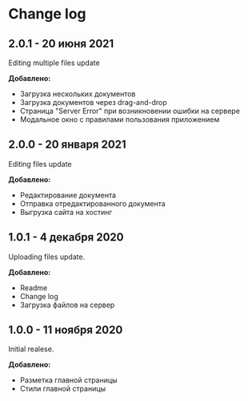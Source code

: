 # Change log

## 2.0.1 - 20 июня 2021

Editing multiple files update

**Добавлено:**
- Загрузка нескольких документов
- Загрузка документов через drag-and-drop
- Страница "Server Error" при возникновении ошибки на сервере 
- Модальное окно с правилами пользования приложением  

## 2.0.0 - 20 января 2021

Editing files update

**Добавлено:**
- Редактирование документа
- Отправка отредактированного документа
- Выгрузка сайта на хостинг 

## 1.0.1 - 4 декабря 2020

Uploading files update.

**Добавлено:**
- Readme
- Change log
- Загрузка файлов на сервер

## 1.0.0 - 11 ноября 2020

Initial realese.

**Добавлено:**
- Разметка главной страницы
- Стили главной страницы
